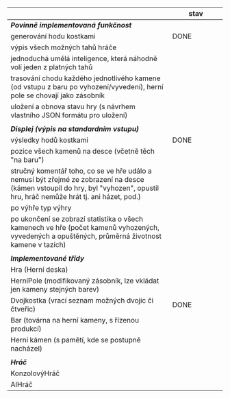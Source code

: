 <table>
  <colgroup>
    <col style="width: 75%;">
    <col style="width: 25%;">
  </colgroup>
  <thead>
    <tr>
      <th></th>
      <th>stav</th>
    </tr>
  </thead>
  <tbody>
    <tr>
      <td><i><b>Povinně implementovaná funkčnost</b></i></td>
      <td></td>
    </tr>
    <tr>
      <td>generování hodu kostkami</td>
      <td>DONE</td>
    </tr>
    <tr>
      <td>výpis všech možných tahů hráče</td>
      <td></td>
    </tr>
    <tr>
      <td>jednoduchá umělá inteligence, která náhodně volí jeden z platných tahů</td>
      <td></td>
    </tr>
    <tr>
      <td>trasování chodu každého jednotlivého kamene (od vstupu z baru po vyhození/vyvedení), herní pole se chovají jako zásobník</td>
      <td></td>
    </tr>
    <tr>
      <td>uložení a obnova stavu hry (s návrhem vlastního JSON formátu pro uložení)</td>
      <td></td>
    </tr>
    <tr>
      <td></td>
      <td></td>
    </tr>
    <tr>
      <td><i><b>Displej (výpis na standardním vstupu)</b></i></td>
      <td></td>
    </tr>
    <tr>
      <td>výsledky hodů kostkami</td>
      <td>DONE</td>
    </tr>
    <tr>
      <td>pozice všech kamenů na desce (včetně těch "na baru")</td>
      <td></td>
    </tr>
    <tr>
      <td>stručný komentář toho, co se ve hře událo a nemusí být zřejmé ze zobrazení na desce (kámen vstoupil do hry, byl "vyhozen", opustil hru, hráč nemůže hrát tj. ani házet, pod.)</td>
      <td></td>
    </tr>
    <tr>
      <td>po výhře typ výhry</td>
      <td></td>
    </tr>
    <tr>
      <td>po ukončení se zobrazí statistika o všech kamenech ve hře (počet kamenů vyhozených, vyvedených a opuštěných, průměrná životnost kamene v tazích) </td>
      <td></td>
    </tr>
    <tr>
      <td></td>
      <td></td>
    </tr>
    <tr>
      <td><i><b>Implementované třídy</b></i></td>
      <td></td>
    </tr>
    <tr>
      <td>Hra (Herní deska)</td>
      <td></td>
    </tr>
    <tr>
      <td>HerníPole (modifikovaný zásobník, lze vkládat jen kameny stejných barev)</td>
      <td></td>
    </tr>
    <tr>
      <td>Dvojkostka (vrací seznam možných dvojic či čtveřic)</td>
      <td>DONE</td>
    </tr>
    <tr>
      <td>Bar (továrna na herní kameny, s řízenou produkcí)</td>
      <td></td>
    </tr>
    <tr>
      <td>Herní kámen (s pamětí, kde se postupně nacházel)</td>
      <td></td>
    </tr>
    <tr>
      <td></td>
      <td></td>
     </tr>
    <tr>
      <td><i><b>Hráč</b></i></td>
      <td></td>
    </tr>
    <tr>
      <td>KonzolovýHráč</td>
      <td></td>
    </tr>
    <tr>
      <td>AIHráč</td>
      <td></td>
    </tr>
  </tbody>
</table>
